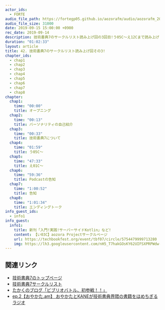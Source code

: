 ```yaml
---
actor_ids:
  - FORTE
audio_file_path: https://fortegp05.github.io/aozorafm/audio/aozorafm_20190915_01.mp3
audio_file_size: 31000
date: 2019-09-15 15:00:00 +0900
rec_date: 2019-09-14
description: 技術書典7のサークルリスト読み上げ回の3回目!う05C〜え12Cまで読み上げました!
duration: "01:02:33"
layout: article
title: 42. 技術書典7のサークルリスト読み上げ回その3!
chapter_ids:
  - chap1
  - chap2
  - chap3
  - chap4
  - chap5
  - chap6
  - chap7
  - chap8
chapter:
  chap1:
    time: "00:00"
    title: オープニング
  chap2:
    time: "00:13"
    title: バーソナリティの自己紹介
  chap3:
    time: "00:33"
    title: 技術書典7について
  chap4:
    time: "01:59"
    title: う05C〜
  chap5:
    time: "47:33"
    title: え01C〜
  chap6:
    time: "59:36"
    title: Podcastの告知
  chap7:
    time: "1:00:52"
    title: 告知
  chap8:
    time: "1:01:34"
    title: エンディングトーク
info_guest_ids:
  - info1
info_guest:
  info1:
    title: 新刊「入門!実践!サーバーサイドKotlin」など!
    content: 【い03C】aozora Projectサークルページ
    url: https://techbookfest.org/event/tbf07/circle/5754479999713280
    img: https://lh3.googleusercontent.com/nH5_T7hakGOsKY62UIFSXPRPWdw-w7rqAVkfAnrA16HMGLk02zmzmCB0yG-TPB3WlpMaVc5jRXH0H2ZGksyb
---
```


## 関連リンク
- [技術書典7のトップページ](https://techbookfest.org/event/tbf07)
- [技術書典7サークルリスト](https://techbookfest.org/event/tbf07/circle)
- [たかくのブログ「ビブリオバトル、初参戦！！」](http://half-moon0419.hatenablog.com/entry/2018/10/30/214754)
- [ep.2【おやかた.am】 おやかたとKANEが技術書典界隈の書籍をほめちぎるラジオ](https://anchor.fm/kane4/episodes/ep-2-am-KANE-e2ghsi)
